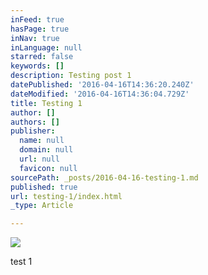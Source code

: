 ```yaml
---
inFeed: true
hasPage: true
inNav: true
inLanguage: null
starred: false
keywords: []
description: Testing post 1
datePublished: '2016-04-16T14:36:20.240Z'
dateModified: '2016-04-16T14:36:04.729Z'
title: Testing 1
author: []
authors: []
publisher:
  name: null
  domain: null
  url: null
  favicon: null
sourcePath: _posts/2016-04-16-testing-1.md
published: true
url: testing-1/index.html
_type: Article

---
```

![](https://the-grid-user-content.s3-us-west-2.amazonaws.com/bbb37369-ecd1-49c5-96ff-c5d988ec6917.jpg)

test 1